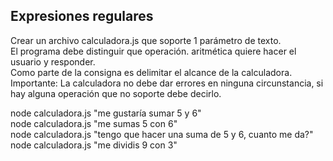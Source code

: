 ## Expresiones regulares
Crear un archivo calculadora.js que soporte 1 parámetro de texto.  
El programa debe distinguir que operación. aritmética quiere hacer el usuario y responder.  
Como parte de la consigna es delimitar el alcance de la calculadora.  
Importante: La calculadora no debe dar errores en ninguna circunstancia, si hay alguna operación que no soporte debe decirlo.  

node calculadora.js "me gustaría sumar 5 y 6"  
node calculadora.js "me sumas 5 con 6"  
node calculadora.js "tengo que hacer una suma de 5 y 6, cuanto me da?"  
node calculadora.js "me dividis 9 con 3"  
